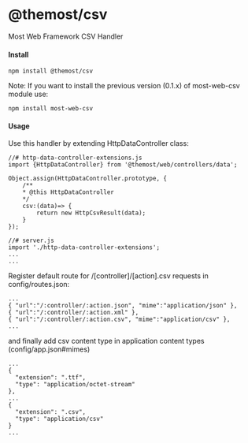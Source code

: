 # @themost/csv
Most Web Framework CSV Handler

#### Install

    npm install @themost/csv

Note: If you want to install the previous version (0.1.x) of most-web-csv module use:

    npm install most-web-csv 

    
#### Usage

Use this handler by extending HttpDataController class:

    //# http-data-controller-extensions.js
    import {HttpDataController} from '@themost/web/controllers/data';
    
    Object.assign(HttpDataController.prototype, {
        /**
        * @this HttpDataController
        */
        csv:(data)=> {
            return new HttpCsvResult(data);
        }
    });

    //# server.js
    import './http-data-controller-extensions';
    ...
    ...    

Register default route for /[controller]/[action].csv requests in config/routes.json:

    ...
    { "url":"/:controller/:action.json", "mime":"application/json" },
    { "url":"/:controller/:action.xml" },
    { "url":"/:controller/:action.csv", "mime":"application/csv" },
    ...

and finally add csv content type in application content types (config/app.json#mimes)

    ...
    {
      "extension": ".ttf",
      "type": "application/octet-stream"
    },
    ...
    {
      "extension": ".csv",
      "type": "application/csv"
    }
    ...
